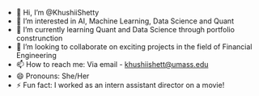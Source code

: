 - 👋 Hi, I’m @KhushiiShetty
- 👀 I’m interested in AI, Machine Learning, Data Science and Quant
- 🌱 I’m currently learning Quant and Data Science through portfolio construnction
- 💞️ I’m looking to collaborate on exciting projects in the field of Financial Engineering
- 📫 How to reach me: Via email - khushiishett@umass.edu
- 😄 Pronouns: She/Her
- ⚡ Fun fact: I worked as an intern assistant director on a movie!

<!---
KhushiiShetty/KhushiiShetty is a ✨ special ✨ repository because its `README.md` (this file) appears on your GitHub profile.
You can click the Preview link to take a look at your changes.
--->
